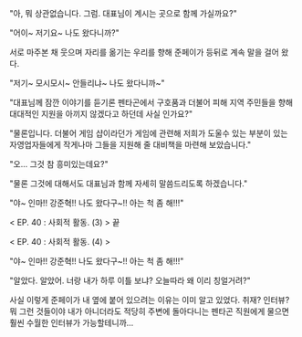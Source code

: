 "아, 뭐 상관없습니다. 그럼. 대표님이 계시는 곳으로 함께 가실까요?" 

"어이~ 저기요~ 나도 왔다니까?" 

서로 마주본 채 웃으며 자리를 옮기는 우리를 향해 준페이가 등뒤로 계속 말을 걸어 왔다. 

"저기~ 모시모시~ 안들리냐~ 나도 왔다니까~" 

"대표님께 잠깐 이야기를 듣기론 펜타곤에서 구호품과 더불어 피해 지역 주민들을 향해 대대적인 지원을 아끼지 않겠다고 하던데 사실 인가요?" 

"물론입니다. 더불어 게임 샵이라던가 게임에 관련해 저희가 도울수 있는 부분이 있는 자영업자들에게 작게나마 그들을 지원해 줄 대비책을 마련해 보았습니다." 

"오... 그것 참 흥미있는데요?" 

"물론 그것에 대해서도 대표님과 함께 자세히 말씀드리도록 하겠습니다." 

"야~ 인마!! 강준혁!! 나도 왔다구~!! 아는 척 좀 해!!!"

< EP. 40 : 사회적 활동. (3) > 끝

< EP. 40 : 사회적 활동. (4) >

"야~ 인마!! 강준혁!! 나도 왔다구~!! 아는 척 좀 해!!!" 

"알았다. 알았어. 너랑 내가 하루 이틀 보냐? 오늘따라 왜 이리 칭얼거려?" 

사실 이렇게 준페이가 내 옆에 붙어 있으려는 이유는 이미 알고 있었다. 
취재? 인터뷰? 뭐 그런 것들이야 내가 아니더라도 적당히 주변에 돌아다니는 펜타곤 직원에게 물으면 훨씬 수월한 인터뷰가 가능할테니까... 